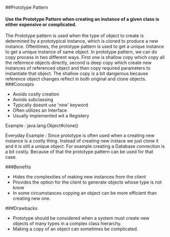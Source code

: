 ##Prototype Pattern

#### Use the Prototype Pattern when creating an instance of a given class is either expensive or complicated.

The Prototype pattern is used when the type of object to 
create is determined by a prototypical instance, which is cloned to produce a new instance.
Oftentimes, the prototype pattern is used to get a unique instance to get a unique instance of same object.
In prototype pattern, we can do copy process in two different ways. First one is shallow copy which copy all the refenrece objects directly, second is deep copy which create new instances  of referenced object and then copy required parameters to instantiate that object. The shallow copy is a bit dangerous because reference object changes reflect in both original and clone objects.
###Concepts

- Avoids costly creation
- Avoids subclassing
- Typically doesnt use 'new' keyword
- Often utilizes an Interface
- Usually implemented wit a Registery

Example : java.lang.Object#clone()

Everyday Example : Since prototype is often used when a creating new instance is a costly thing. 
Instead of creating new instace we just clone it and it is still a unique object. For example creating a Database connection
is a bit costly. Because of that the prototype pattern can be used for that case.


 ###Benefits
 - Hides the complexities of making new instances from the client
 - Provides the option for the client to generate objects whose type is not know
 - In some circumstances copying an object can be more efficient than creating new one.
 
 ###Drawbacks
 - Prototype should be considered when a system must create new objects of many types in a complex class hierarchy.
 - Making a copy of an object can sometimes be complicated.